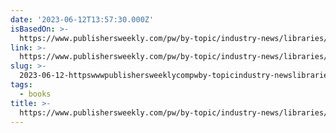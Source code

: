 ```yaml
---
date: '2023-06-12T13:57:30.000Z'
isBasedOn: >-
  https://www.publishersweekly.com/pw/by-topic/industry-news/libraries/article/92517-librarians-strike-back-against-comics-bans.html
link: >-
  https://www.publishersweekly.com/pw/by-topic/industry-news/libraries/article/92517-librarians-strike-back-against-comics-bans.html
slug: >-
  2023-06-12-httpswwwpublishersweeklycompwby-topicindustry-newslibrariesarticle92517-librarians-strike-back-against-comics-banshtml
tags:
  - books
title: >-
  https://www.publishersweekly.com/pw/by-topic/industry-news/libraries/article/92517-librarians-strike-back-against-comics-bans.html
---
```


